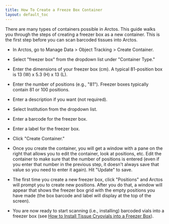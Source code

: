```yaml
---
title: How To Create a Freeze Box Container
layout: default_toc
---
```


There are many types of containers possible in Arctos. This guide walks you through the steps of creating a freezer box as a new container. This is the first step before you can scan barcoded tissues into Arctos.

* In Arctos, go to Manage Data > Object Tracking > Create Container.

* Select "freezer box" from the dropdown list under "Container Type."

* Enter the dimensions of your freezer box (cm). A typical 81-position box is 13 (W) x 5.3 (H) x 13 (L).

* Enter the number of positions (e.g., "81"). Freezer boxes typically contain 81 or 100 positions.

* Enter a description if you want (not required).

* Select Institution from the dropdown list.

* Enter a barcode for the freezer box.

* Enter a label for the freezer box.

* Click "Create Container."

* Once you create the container, you will get a window with a pane on the right that allows you to edit the container, look at positions, etc. Edit the container to make sure that the number of positions is entered (even if you enter that number in the previous step, it doesn't always save that value so you need to enter it again). Hit "Update" to save.

* The first time you create a new freezer box, click "Positions" and Arctos will prompt you to create new positions. After you do that, a window will appear that shows the freezer box grid with the empty positions you have made (the box barcode and label will display at the top of the screen).

* You are now ready to start scanning (i.e., installing) barcoded vials into a freezer box (see [How to Install Tissue Cryovials into a Freezer Box](https://github.com/ArctosDB/documentation-wiki/wiki/How-to-Install-Tissue-Cryovials-Into-a-Freezer-Box)).
